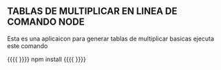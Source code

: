 
## TABLAS DE MULTIPLICAR EN LINEA DE COMANDO NODE


Esta es una aplicaicon para generar tablas de multiplicar basicas 
ejecuta este comando 


{{{{        }}}}
  npm install
{{{{        }}}}